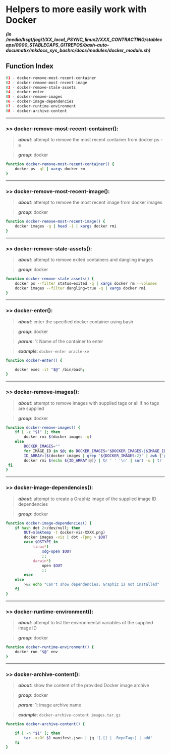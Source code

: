 
Helpers to more easily work with Docker
=======================================


***(in /media/bsgt/jogi1/XX_local_PSYNC_linux2/XXX_CONTRACTING/stablecaps/0000_STABLECAPS_GITREPOS/bash-auto-documatix/mkdocs_sys_bashrc/docs/modules/docker_module.sh)***
## Function Index


```python
01 - docker-remove-most-recent-container
02 - docker-remove-most-recent-image
03 - docker-remove-stale-assets
04 - docker-enter
05 - docker-remove-images
06 - docker-image-dependencies
07 - docker-runtime-environment
08 - docker-archive-content
```

******
### >> docker-remove-most-recent-container():


>***about***: attempt to remove the most recent container from docker ps -a


>***group***: docker


```bash
function docker-remove-most-recent-container() {
    docker ps -ql | xargs docker rm
}

```




******
### >> docker-remove-most-recent-image():


>***about***: attempt to remove the most recent image from docker images


>***group***: docker


```bash
function docker-remove-most-recent-image() {
    docker images -q | head -1 | xargs docker rmi
}

```




******
### >> docker-remove-stale-assets():


>***about***: attempt to remove exited containers and dangling images


>***group***: docker


```bash
function docker-remove-stale-assets() {
    docker ps --filter status=exited -q | xargs docker rm --volumes
    docker images --filter dangling=true -q | xargs docker rmi
}

```




******
### >> docker-enter():


>***about***: enter the specified docker container using bash


>***group***: docker


>***param***: 1: Name of the container to enter


>***example***: `docker-enter oracle-xe`


```bash
function docker-enter() {

    docker exec -it "$@" /bin/bash;
}

```




******
### >> docker-remove-images():


>***about***: attempt to remove images with supplied tags or all if no tags are supplied


>***group***: docker


```bash
function docker-remove-images() {
    if [ -z "$1" ]; then
        docker rmi $(docker images -q)
    else
        DOCKER_IMAGES=""
        for IMAGE_ID in $@; do DOCKER_IMAGES="$DOCKER_IMAGES\|$IMAGE_ID"; done
        ID_ARRAY=($(docker images | grep "${DOCKER_IMAGES:2}" | awk {'print $3'}))
        docker rmi $(echo ${ID_ARRAY[@]} | tr ' ' '\n' | sort -u | tr '\n' ' ')
 fi
}

```




******
### >> docker-image-dependencies():


>***about***: attempt to create a Graphiz image of the supplied image ID dependencies


>***group***: docker


```bash
function docker-image-dependencies() {
    if hash dot 2>/dev/null; then
        OUT=$(mktemp -t docker-viz-XXXX.png)
        docker images -viz | dot -Tpng > $OUT
        case $OSTYPE in
            linux*)
                xdg-open $OUT
                ;;
            darwin*)
                open $OUT
                ;;
        esac
    else
        >&2 echo "Can't show dependencies; Graphiz is not installed"
    fi
}

```




******
### >> docker-runtime-environment():


>***about***: attempt to list the environmental variables of the supplied image ID


>***group***: docker


```bash
function docker-runtime-environment() {
    docker run "$@" env
}

```




******
### >> docker-archive-content():


>***about***: show the content of the provided Docker image archive


>***group***: docker


>***param***: 1: image archive name


>***example***: `docker-archive-content images.tar.gz`


```bash
function docker-archive-content() {

    if [ -n "$1" ]; then
        tar -xzOf $1 manifest.json | jq '[.[] | .RepoTags] | add'
    fi
}

```


